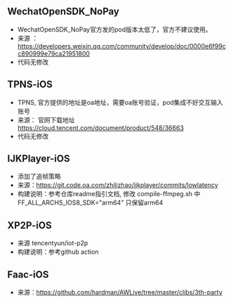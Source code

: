 
## WechatOpenSDK_NoPay

* WechatOpenSDK_NoPay官方发的pod版本太低了，官方不建议使用。
* 来源 ：https://developers.weixin.qq.com/community/develop/doc/0000e6f99cc890999e79ca21951800
* 代码无修改


## TPNS-iOS

* TPNS, 官方提供的地址是oa地址，需要oa账号验证，pod集成不好交互输入账号
* 来源： 官网下载地址 https://cloud.tencent.com/document/product/548/36663
* 代码无修改


## IJKPlayer-iOS

* 添加了追帧策略
* 来源：https://git.code.oa.com/zhilizhao/ijkplayer/commits/lowlatency
* 构建说明：参考仓库readme指引文档, 修改 compile-ffmpeg.sh 中 FF_ALL_ARCHS_IOS8_SDK="arm64" 只保留arm64

## XP2P-iOS

* 来源 tencentyun/iot-p2p
* 构建说明：参考github action


## Faac-iOS

* 来源：https://github.com/hardman/AWLive/tree/master/clibs/3th-party
